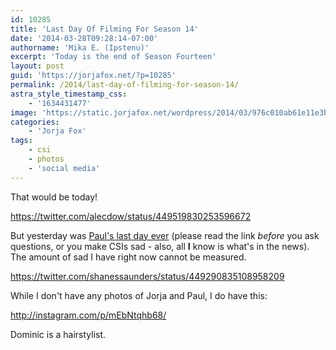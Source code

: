 ```yaml
---
id: 10285
title: 'Last Day Of Filming For Season 14'
date: '2014-03-28T09:28:14-07:00'
authorname: 'Mika E. (Ipstenu)'
excerpt: 'Today is the end of Season Fourteen'
layout: post
guid: 'https://jorjafox.net/?p=10285'
permalink: /2014/last-day-of-filming-for-season-14/
astra_style_timestamp_css:
    - '1634431477'
image: 'https://static.jorjafox.net/wordpress/2014/03/976c010ab61e11e3bf2412329a6f3ed4_8.jpg'
categories:
    - 'Jorja Fox'
tags:
    - csi
    - photos
    - 'social media'
---
```


That would be today!

https://twitter.com/alecdow/status/449519830253596672

But yesterday was <a href="http://www.hollywoodreporter.com/live-feed/csi-paul-guilfoyle-exit-690751">Paul's last day ever</a> (please read the link _before_ you ask questions, or you make CSIs sad - also, all **I** know is what's in the news). The amount of sad I have right now cannot be measured.

https://twitter.com/shanessaunders/status/449290835108958209

While I don't have any photos of Jorja and Paul, I do have this:

http://instagram.com/p/mEbNtqhb68/

Dominic is a hairstylist.
